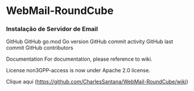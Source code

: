 # WebMail-RoundCube
### Instalação de Servidor de Email

GitHub GitHub go.mod Go version GitHub commit activity GitHub last commit GitHub contributors

Documentation
For documentation, please reference to wiki.

License
non3GPP-access is now under Apache 2.0 license.

Clique aqui (https://github.com/CharlesSantana/WebMail-RoundCube/wiki)
